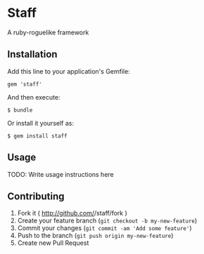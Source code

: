 # Staff

A ruby-roguelike framework

## Installation

Add this line to your application's Gemfile:

    gem 'staff'

And then execute:

    $ bundle

Or install it yourself as:

    $ gem install staff

## Usage

TODO: Write usage instructions here

## Contributing

1. Fork it ( http://github.com/<my-github-username>/staff/fork )
2. Create your feature branch (`git checkout -b my-new-feature`)
3. Commit your changes (`git commit -am 'Add some feature'`)
4. Push to the branch (`git push origin my-new-feature`)
5. Create new Pull Request
